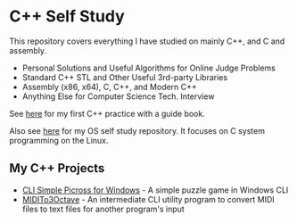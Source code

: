 # C++ Self Study
This repository covers everything I have studied on mainly C++, and C and assembly.

* Personal Solutions and Useful Algorithms for Online Judge Problems
* Standard C++ STL and Other Useful 3rd-party Libraries
* Assembly (x86, x64), C, C++, and Modern C++
* Anything Else for Computer Science Tech. Interview

See [here](https://github.com/reruo321/Cplus_Practice) for my first C++ practice with a guide book.

Also see [here](https://github.com/reruo321/OS-Self-Study) for my OS self study repository. It focuses on C system programming on the Linux.

## My C++ Projects
* [CLI Simple Picross for Windows](https://github.com/reruo321/CLI-Simple-Picross) - A simple puzzle game in Windows CLI
* [MIDITo3Octave](https://github.com/reruo321/MIDI-to-3Octave) - An intermediate CLI utility program to convert MIDI files to text files for another program's input
